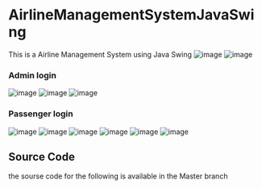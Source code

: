 # AirlineManagementSystemJavaSwing
This is a Airline Management System using Java Swing
![image](https://user-images.githubusercontent.com/109974757/235136476-58fcbc56-8796-4d90-8519-cc79c481e939.png)
![image](https://user-images.githubusercontent.com/109974757/235145987-e7fbcdd4-e6a7-4d62-8f53-46b1a6c22397.png)
### Admin login
![image](https://user-images.githubusercontent.com/109974757/235146119-f65eeb6b-a427-45a3-ab30-966d0a2b5694.png)
![image](https://user-images.githubusercontent.com/109974757/235146812-b85ad504-6066-4c09-9bc6-0184fd1353fe.png)
![image](https://user-images.githubusercontent.com/109974757/235147580-db4a5907-0b47-49db-b274-5a3d7f67869b.png)

### Passenger login
![image](https://user-images.githubusercontent.com/109974757/235145562-bb12c343-c114-46af-b5e6-42dce4d830af.png)
![image](https://user-images.githubusercontent.com/109974757/235148152-4e26726c-a5a9-4a14-9d45-f12211da6935.png)
![image](https://user-images.githubusercontent.com/109974757/235148242-c16ed6d8-faee-4ac0-ac2b-600ef24333c0.png)
![image](https://user-images.githubusercontent.com/109974757/235148358-ef32f64c-e6bc-42a4-bebf-4ffe36f2f944.png)
![image](https://user-images.githubusercontent.com/109974757/235148500-44de50c3-6dce-4214-93e8-5aac314cf48e.png)
![image](https://user-images.githubusercontent.com/109974757/235148606-c9a01510-be2b-43ae-88ca-742cf8826f77.png)


## Source Code
the sourse code for the following is available in the Master branch
